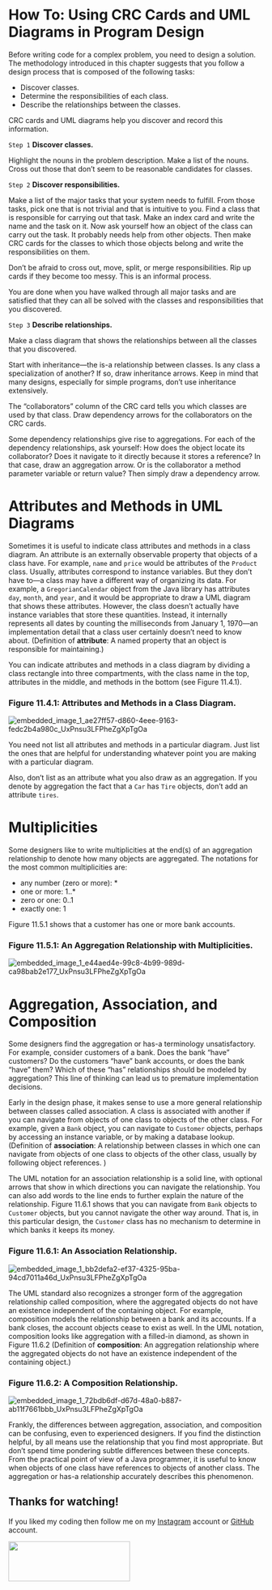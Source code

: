 # How To: Using CRC Cards and UML Diagrams in Program Design
Before writing code for a complex problem, you need to design a solution. The methodology introduced in this chapter suggests that you follow a design process that is composed of the following tasks:

* Discover classes.
* Determine the responsibilities of each class.
* Describe the relationships between the classes.

CRC cards and UML diagrams help you discover and record this information.

`Step 1` **Discover classes.**

Highlight the nouns in the problem description. Make a list of the nouns. Cross out those that don’t seem to be reasonable candidates for classes.

`Step 2` **Discover responsibilities.**

Make a list of the major tasks that your system needs to fulfill. From those tasks, pick one that is not trivial and that is intuitive to you. Find a class that is responsible for carrying out that task. Make an index card and write the name and the task on it. Now ask yourself how an object of the class can carry out the task. It probably needs help from other objects. Then make CRC cards for the classes to which those objects belong and write the responsibilities on them.

Don’t be afraid to cross out, move, split, or merge responsibilities. Rip up cards if they become too messy. This is an informal process.

You are done when you have walked through all major tasks and are satisfied that they can all be solved with the classes and responsibilities that you discovered.

`Step 3` **Describe relationships.**

Make a class diagram that shows the relationships between all the classes that you discovered.

Start with inheritance—the is-a relationship between classes. Is any class a specialization of another? If so, draw inheritance arrows. Keep in mind that many designs, especially for simple programs, don’t use inheritance extensively.

The “collaborators” column of the CRC card tells you which classes are used by that class. Draw dependency arrows for the collaborators on the CRC cards.

Some dependency relationships give rise to aggregations. For each of the dependency relationships, ask yourself: How does the object locate its collaborator? Does it navigate to it directly because it stores a reference? In that case, draw an aggregation arrow. Or is the collaborator a method parameter variable or return value? Then simply draw a dependency arrow.


# Attributes and Methods in UML Diagrams
Sometimes it is useful to indicate class attributes and methods in a class diagram. An attribute is an externally observable property that objects of a class have. For example, `name` and `price` would be attributes of the `Product` class. Usually, attributes correspond to instance variables. But they don’t have to—a class may have a different way of organizing its data. For example, a `GregorianCalendar` object from the Java library has attributes `day`, `month`, and `year`, and it would be appropriate to draw a UML diagram that shows these attributes. However, the class doesn’t actually have instance variables that store these quantities. Instead, it internally represents all dates by counting the milliseconds from January 1, 1970—an implementation detail that a class user certainly doesn’t need to know about. (Definition of **attribute**: A named property that an object is responsible for maintaining.)

You can indicate attributes and methods in a class diagram by dividing a class rectangle into three compartments, with the class name in the top, attributes in the middle, and methods in the bottom (see Figure 11.4.1).

### Figure 11.4.1: Attributes and Methods in a Class Diagram.
![embedded_image_1_ae27ff57-d860-4eee-9163-fedc2b4a980c_UxPnsu3LFPheZgXpTgOa](https://user-images.githubusercontent.com/71942518/188543175-ea861ada-fec8-4143-80d3-3e3fbc1b7ca1.png)

You need not list all attributes and methods in a particular diagram. Just list the ones that are helpful for understanding whatever point you are making with a particular diagram.

Also, don’t list as an attribute what you also draw as an aggregation. If you denote by aggregation the fact that a `Car` has `Tire` objects, don’t add an attribute `tires`.


# Multiplicities
Some designers like to write multiplicities at the end(s) of an aggregation relationship to denote how many objects are aggregated. The notations for the most common multiplicities are:

* any number (zero or more): *
* one or more: 1..*
* zero or one: 0..1
* exactly one: 1

Figure 11.5.1 shows that a customer has one or more bank accounts.

### Figure 11.5.1: An Aggregation Relationship with Multiplicities.
![embedded_image_1_e44aed4e-99c8-4b99-989d-ca98bab2e177_UxPnsu3LFPheZgXpTgOa](https://user-images.githubusercontent.com/71942518/188543660-add8506f-4169-4076-8cfa-38b8d49ec1b3.png)


# Aggregation, Association, and Composition
Some designers find the aggregation or has-a terminology unsatisfactory. For example, consider customers of a bank. Does the bank “have” customers? Do the customers “have” bank accounts, or does the bank “have” them? Which of these “has” relationships should be modeled by aggregation? This line of thinking can lead us to premature implementation decisions.

Early in the design phase, it makes sense to use a more general relationship between classes called association. A class is associated with another if you can navigate from objects of one class to objects of the other class. For example, given a `Bank` object, you can navigate to `Customer` objects, perhaps by accessing an instance variable, or by making a database lookup. (Definition of **association**: A relationship between classes in which one can navigate from objects of one class to objects of the other class, usually by following object references. )

The UML notation for an association relationship is a solid line, with optional arrows that show in which directions you can navigate the relationship. You can also add words to the line ends to further explain the nature of the relationship. Figure 11.6.1 shows that you can navigate from `Bank` objects to `Customer` objects, but you cannot navigate the other way around. That is, in this particular design, the `Customer` class has no mechanism to determine in which banks it keeps its money.

### Figure 11.6.1: An Association Relationship.
![embedded_image_1_bb2defa2-ef37-4325-95ba-94cd7011a46d_UxPnsu3LFPheZgXpTgOa](https://user-images.githubusercontent.com/71942518/188543763-654c2795-d2bc-4418-aed8-78cd47e7e923.png)

The UML standard also recognizes a stronger form of the aggregation relationship called composition, where the aggregated objects do not have an existence independent of the containing object. For example, composition models the relationship between a bank and its accounts. If a bank closes, the account objects cease to exist as well. In the UML notation, composition looks like aggregation with a filled-in diamond, as shown in Figure 11.6.2 (Definition of **composition**: An aggregation relationship where the aggregated objects do not have an existence independent of the containing object.)

### Figure 11.6.2: A Composition Relationship.
![embedded_image_1_72bdb6df-d67d-48a0-b887-ab11f7661bbb_UxPnsu3LFPheZgXpTgOa](https://user-images.githubusercontent.com/71942518/188543816-38d96f0c-a147-4123-a1a9-cfeda9378a5b.png)

Frankly, the differences between aggregation, association, and composition can be confusing, even to experienced designers. If you find the distinction helpful, by all means use the relationship that you find most appropriate. But don’t spend time pondering subtle differences between these concepts. From the practical point of view of a Java programmer, it is useful to know when objects of one class have references to objects of another class. The aggregation or has-a relationship accurately describes this phenomenon.



## Thanks for watching!

If you liked my coding then follow me on my [Instagram](https://www.instagram.com/fabianzelayahn/) account or [GitHub](https://github.com/fabianzelaya) account.

<img src="https://ucarecdn.com/d1a85e63-35f9-41d7-b758-ff05742057d1/GitHub_Black_Signature.png" width="240" height="79.63" />
